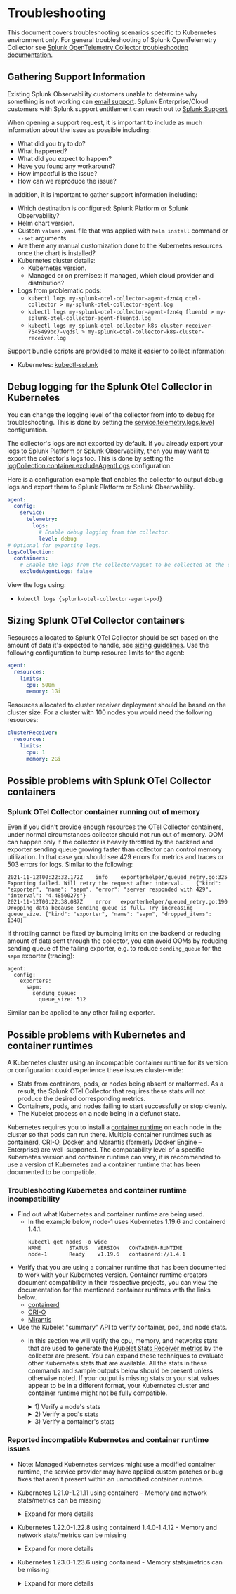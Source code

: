 # Troubleshooting

This document covers troubleshooting scenarios specific to Kubernetes
environment only. For general troubleshooting of Splunk OpenTelemetry Collector
see [Splunk OpenTelemetry Collector troubleshooting
documentation](https://github.com/signalfx/splunk-otel-collector/blob/main/docs/troubleshooting.md).

## Gathering Support Information

Existing Splunk Observability customers unable to determine why something is not
working can [email support](mailto:signalfx-support@splunk.com). Splunk
Enterprise/Cloud customers with Splunk support entitlement can reach out to
[Splunk
Support](https://www.splunk.com/en_us/about-splunk/contact-us.html#tabs/tab_parsys_tabs_CustomerSupport_4)

When opening a support request, it is important to include as much information
about the issue as possible including:

- What did you try to do?
- What happened?
- What did you expect to happen?
- Have you found any workaround?
- How impactful is the issue?
- How can we reproduce the issue?

In addition, it is important to gather support information including:

- Which destination is configured: Splunk Platform or Splunk Observability?
- Helm chart version.
- Custom `values.yaml` file that was applied with `helm install` command or `--set`
  arguments.
- Are there any manual customization done to the Kubernetes resources once the
  chart is installed?
- Kubernetes cluster details:
  - Kubernetes version.
  - Managed or on premises: if managed, which cloud provider and distribution?
- Logs from problematic pods:
  - `kubectl logs my-splunk-otel-collector-agent-fzn4q otel-collector > my-splunk-otel-collector-agent.log`
  - `kubectl logs my-splunk-otel-collector-agent-fzn4q fluentd > my-splunk-otel-collector-agent-fluentd.log`
  - `kubectl logs my-splunk-otel-collector-k8s-cluster-receiver-7545499bc7-vqdsl > my-splunk-otel-collector-k8s-cluster-receiver.log`

Support bundle scripts are provided to make it easier to collect information:

- Kubernetes: [kubectl-splunk](https://github.com/signalfx/kubectl-splunk/blob/main/docs/kubectl-splunk_support.md)

## Debug logging for the Splunk Otel Collector in Kubernetes
You can change the logging level of the collector from info to debug for troubleshooting. This is done by setting the
[service.telemetry.logs.level](https://github.com/open-telemetry/opentelemetry-collector/blob/main/docs/troubleshooting.md)
configuration.

The collector's logs are not exported by default. If you already export your logs to Splunk Platform or Splunk
Observability, then you may want to export the collector's logs too. This is done by setting the
[logCollection.container.excludeAgentLogs](https://github.com/signalfx/splunk-otel-collector-chart/blob/main/helm-charts/splunk-otel-collector/values.yaml)
configuration.

Here is a configuration example that enables the collector to output debug logs and export them to Splunk Platform or
Splunk Observability.
```yaml
agent:
  config:
    service:
      telemetry:
        logs:
          # Enable debug logging from the collector.
          level: debug
# Optional for exporting logs.
logsCollection:
  containers:
    # Enable the logs from the collector/agent to be collected at the container level.
    excludeAgentLogs: false
```
View the logs using:
- `kubectl logs {splunk-otel-collector-agent-pod}`

## Sizing Splunk OTel Collector containers

Resources allocated to Splunk OTel Collector should be set based on the amount
of data it's expected to handle, see [sizing
guidelines](https://github.com/signalfx/splunk-otel-collector/blob/main/docs/sizing.md).
Use the following configuration to bump resource limits for the agent:

```yaml
agent:
  resources:
    limits:
      cpu: 500m
      memory: 1Gi
```

Resources allocated to cluster receiver deployment should be based on the
cluster size. For a cluster with 100 nodes you would need the following
resources:

```yaml
clusterReceiver:
  resources:
    limits:
      cpu: 1
      memory: 2Gi
```

## Possible problems with Splunk OTel Collector containers

### Splunk OTel Collector container running out of memory

Even if you didn't provide enough resources the OTel Collector containers, under
normal circumstances collector should not run out of memory. OOM can happen only
if the collector is heavily throttled by the backend and exporter sending queue
growing faster than collector can control memory utilization. In that case you
should see 429 errors for metrics and traces or 503 errors for logs. Similar to
the following:

```
2021-11-12T00:22:32.172Z	info	exporterhelper/queued_retry.go:325	Exporting failed. Will retry the request after interval.	{"kind": "exporter", "name": "sapm", "error": "server responded with 429", "interval": "4.4850027s"}
2021-11-12T00:22:38.087Z	error	exporterhelper/queued_retry.go:190	Dropping data because sending_queue is full. Try increasing queue_size.	{"kind": "exporter", "name": "sapm", "dropped_items": 1348}
```

If throttling cannot be fixed by bumping limits on the backend or reducing
amount of data sent through the collector, you can avoid OOMs by reducing
sending queue of the failing exporter, e.g. to reduce `sending_queue` for the
`sapm` exporter (tracing):

```
agent:
  config:
    exporters:
      sapm:
        sending_queue:
          queue_size: 512
```

Similar can be applied to any other failing exporter.

## Possible problems with Kubernetes and container runtimes

A Kubernetes cluster using an incompatible container runtime for its version or
configuration could experience these issues cluster-wide:
- Stats from containers, pods, or nodes being absent or malformed. As a result,
  the Splunk OTel Collector that requires these stats will not produce the
  desired corresponding metrics.
- Containers, pods, and nodes failing to start successfully or stop cleanly.
- The Kubelet process on a node being in a defunct state.

Kubernetes requires you to install a
[container runtime](https://kubernetes.io/docs/setup/production-environment/container-runtimes/)
on each node in the cluster so that pods can run there. Multiple container
runtimes such as containerd, CRI-O, Docker, and Marantis (formerly Docker
Engine – Enterprise) are well-supported. The compatability level of a specific
Kubernetes version and container runtime can vary, it is recommended to use a
version of Kubernetes and a container runtime that has been documented to be
compatible.

### Troubleshooting Kubernetes and container runtime incompatibility

- Find out what Kubernetes and container runtime are being used.
   - In the example below, node-1 uses Kubernetes 1.19.6 and containerd 1.4.1.
      ```
      kubectl get nodes -o wide
      NAME         STATUS   VERSION   CONTAINER-RUNTIME
      node-1       Ready    v1.19.6   containerd://1.4.1
      ```
- Verify that you are using a container runtime that has been documented to
  work with your Kubernetes version. Container runtime creators document
  compatibility in their respective projects, you can view the documentation for
  the mentioned container runtimes with the links below.
   - [containerd](https://containerd.io/releases/#kubernetes-support)
   - [CRI-O](https://github.com/cri-o/cri-o#compatibility-matrix-cri-o--kubernetes)
   - [Mirantis](https://docs.mirantis.com/container-cloud/latest/compat-matrix.html)
- Use the Kubelet "summary" API to verify container, pod, and node stats.
  - In this section we will verify the cpu, memory, and networks stats that are
    used to generate the
    [Kubelet Stats Receiver metrics](https://github.com/open-telemetry/opentelemetry-collector-contrib/blob/main/receiver/kubeletstatsreceiver/documentation.md#metrics)
    by the collector are present. You can expand these techniques to evaluate
    other Kubernetes stats that are available. All the stats in these commands
    and sample outputs below should be present unless otherwise noted. If your
    output is missing stats or your stat values appear to be in a different
    format, your Kubernetes cluster and container runtime might not be fully
    compatible.
    <details>
    <summary>1) Verify a node's stats</summary>

    ```
    # Get the names of the nodes in your cluster.
    kubectl get nodes -o wide
    # Pick a node to evaluate and set its name to an environment variable.
    NODE_NAME=node-1
    # Verify the node has proper stats with this command and sample output.
    kubectl get --raw "/api/v1/nodes/"${NODE_NAME}"/proxy/stats/summary" | jq '{"node": {"name": .node.nodeName, "cpu": .node.cpu, "memory": .node.memory, "network": .node.network}} | del(.node.network.interfaces)'
    {
      "node": {
        "name": "node-1",
        "cpu": {
          "time": "2022-05-20T18:12:08Z",
          "usageNanoCores": 149771849,
          "usageCoreNanoSeconds": 2962750554249399
        },
        "memory": {
          "time": "2022-05-20T18:12:08Z",
          "availableBytes": 2701385728,  # Could be absent if node memory allocations were missing.
          "usageBytes": 3686178816,
          "workingSetBytes": 1421492224,
          "rssBytes": 634343424,
          "pageFaults": 18632526,
          "majorPageFaults": 726
        },
        "network": {
          "time": "2022-05-20T18:12:08Z",
          "name": "eth0",
          "rxBytes": 105517219156,
          "rxErrors": 0,
          "txBytes": 98151853779,
          "txErrors": 0
        }
      }
    }

    # For reference, here is the mapping for the node stat names to the Splunk Otel Collector metric names.
    # cpu.usageNanoCores        -> k8s.node.cpu.utilization
    # cpu.usageCoreNanoSeconds  -> k8s.node.cpu.time
    # memory.availableBytes     -> k8s.node.memory.available
    # memory.usageBytes         -> k8s.node.filesystem.usage
    # memory.workingSetBytes    -> k8s.node.memory.working_set
    # memory.rssBytes           -> k8s.node.memory.rss
    # memory.pageFaults         -> k8s.node.memory.page_faults
    # memory.majorPageFaults    -> k8s.node.memory.major_page_faults
    # network.rxBytes           -> k8s.node.network.io{direction="receive"}
    # network.rxErrors          -> k8s.node.network.errors{direction="receive"}
    # network.txBytes           -> k8s.node.network.io{direction="transmit"}
    # network.txErrors          -> k8s.node.network.error{direction="transmit"}
    ```
    </details>

    <details>
    <summary>2) Verify a pod's stats</summary>

    ```
    # Get the names of the pods in your node.
    kubectl get --raw "/api/v1/nodes/"${NODE_NAME}"/proxy/stats/summary" | jq '.pods[].podRef.name'
    # Pick a pod to evaluate and set its name to an environment variable.
    POD_NAME=splunk-otel-collector-agent-6llkr
    # Verify the pod has proper stats with this command and sample output.
    kubectl get --raw "/api/v1/nodes/"${NODE_NAME}"/proxy/stats/summary" | jq '.pods[] | select(.podRef.name=='\"$POD_NAME\"') | {"pod": {"name": .podRef.name, "cpu": .cpu, "memory": .memory, "network": .network}} | del(.pod.network.interfaces)'
    {
      "pod": {
        "name": "splunk-otel-collector-agent-6llkr",
        "cpu": {
          "time": "2022-05-20T18:38:47Z",
          "usageNanoCores": 10774467,
          "usageCoreNanoSeconds": 1709095026234
        },
        "memory": {
          "time": "2022-05-20T18:38:47Z",
          "availableBytes": 781959168, # Could be absent if pod memory limits were missing.
          "usageBytes": 267563008,
          "workingSetBytes": 266616832,
          "rssBytes": 257036288,
          "pageFaults": 0,
          "majorPageFaults": 0
        },
        "network": {
          "time": "2022-05-20T18:38:55Z",
          "name": "eth0",
          "rxBytes": 105523812442,
          "rxErrors": 0,
          "txBytes": 98159696431,
          "txErrors": 0
        }
      }
    }

    # For reference, here is the mapping for the pod stat names to the Splunk Otel Collector metric names.
    # Some of these metrics have a current and a legacy name, current names will be listed first.
    # pod.cpu.usageNanoCores        -> k8s.pod.cpu.utilization
    # pod.cpu.usageCoreNanoSeconds  -> k8s.pod.cpu.time
    # pod.memory.availableBytes     -> k8s.pod.memory.available
    # pod.memory.usageBytes         -> k8s.pod.filesystem.usage
    # pod.memory.workingSetBytes    -> k8s.pod.memory.working_set
    # pod.memory.rssBytes           -> k8s.pod.memory.rss
    # pod.memory.pageFaults         -> k8s.pod.memory.page_faults
    # pod.memory.majorPageFaults    -> k8s.pod.memory.major_page_faults
    # pod.network.rxBytes           -> k8s.pod.network.io{direction="receive"} or pod_network_receive_bytes_total
    # pod.network.rxErrors          -> k8s.pod.network.errors{direction="receive"} or pod_network_receive_errors_total
    # pod.network.txBytes           -> k8s.pod.network.io{direction="transmit"} or pod_network_transmit_bytes_total
    # pod.network.txErrors          -> k8s.pod.network.error{direction="transmit"} or pod_network_transmit_errors_total
    ```

    </details>

    <details>
    <summary>3) Verify a container's stats</summary>

    ```
    # Get the names of the containers in your pod.
    kubectl get --raw "/api/v1/nodes/"${NODE_NAME}"/proxy/stats/summary" | jq '.pods[] | select(.podRef.name=='\"$POD_NAME\"') | .containers[].name'
    # Pick a container to evaluate and set it's name to an enviroment variable.
    CONTAINER_NAME=otel-collector
    # Verify the container has proper stats with this command and sample output.
    kubectl get --raw "/api/v1/nodes/"${NODE_NAME}"/proxy/stats/summary" | jq '.pods[] | select(.podRef.name=='\"$POD_NAME\"') | .containers[] | select(.name=='\"$CONTAINER_NAME\"') | {"container": {"name": .name, "cpu": .cpu, "memory": .memory}}'
    {
      "container": {
        "name": "otel-collector",
        "cpu": {
          "time": "2022-05-20T18:42:15Z",
          "usageNanoCores": 6781417,
          "usageCoreNanoSeconds": 1087899649154
        },
        "memory": {
          "time": "2022-05-20T18:42:15Z",
          "availableBytes": 389480448, # Could be absent if container memory limits were missing.
          "usageBytes": 135753728,
          "workingSetBytes": 134807552,
          "rssBytes": 132923392,
          "pageFaults": 93390,
          "majorPageFaults": 0
        }
      }
    }

    # For reference, here is the mapping for the container stat names to the Splunk Otel Collector metric names.
    # container.cpu.usageNanoCores        -> container.cpu.utilization
    # container.cpu.usageCoreNanoSeconds  -> container.cpu.time
    # container.memory.availableBytes     -> container.memory.available
    # container.memory.usageBytes         -> container.memory.usage
    # container.memory.workingSetBytes    -> container.memory.working_set
    # container.memory.rssBytes           -> container.memory.rss
    # container.memory.pageFaults         -> container.memory.page_faults
    # container.memory.majorPageFaults    -> container.memory.major_page_faults
    ```
    </details>

### Reported incompatible Kubernetes and container runtime issues

- Note: Managed Kubernetes services might use a modified container runtime,
  the service provider may have applied custom patches or bug fixes that aren't
  present within an unmodified container runtime.
- Kubernetes 1.21.0-1.21.11 using containerd - Memory and network stats/metrics
  can be missing
  <details>
  <summary>Expand for more details</summary>

  - Affected metrics:
      - k8s.pod.network.io{direction="receive"} or
        pod_network_receive_bytes_total
      - k8s.pod.network.errors{direction="receive"} or
        pod_network_receive_errors_total
      - k8s.pod.network.io{direction="transmit"} or
        pod_network_transmit_bytes_total
      - k8s.pod.network.error{direction="transmit"} or
        pod_network_transmit_errors_total
      - container.memory.available
      - container.memory.usage
      - container.memory.rssBytes
      - container.memory.page_faults
      - container.memory.major_page_faults
  - Resolutions:
    - Upgrading Kubernetes to at least 1.21.12 fixed all the missing metrics.
    - Upgrading containerd to a newer version of 1.4.x or 1.5.x is still
      recommended.
  </details>
- Kubernetes 1.22.0-1.22.8 using containerd 1.4.0-1.4.12 - Memory and network
  stats/metrics can be missing
  <details>
  <summary>Expand for more details</summary>

  - Affected metrics:
    - k8s.pod.network.io{direction="receive"} or
      pod_network_receive_bytes_total
    - k8s.pod.network.errors{direction="receive"} or
      pod_network_receive_errors_total
    - k8s.pod.network.io{direction="transmit"} or
      pod_network_transmit_bytes_total
    - k8s.pod.network.error{direction="transmit"} or
      pod_network_transmit_errors_total
    - k8s.pod.memory.available
    - container.memory.available
    - container.memory.usage
    - container.memory.rssBytes
    - container.memory.page_faults
    - container.memory.major_page_faults
  - Resolutions:
    - Upgrading Kubernetes to at least 1.22.9 fixed the missing container
      memory and pod network metrics.
    - Upgrading containerd to at least 1.4.13 or 1.5.0 fixed the missing pod
      memory metrics.
  </details>
- Kubernetes 1.23.0-1.23.6 using containerd - Memory stats/metrics can be
  missing
  <details>
  <summary>Expand for more details</summary>

  - Affected metrics:
    - k8s.pod.memory.available
  - Resolutions:
    - No resolutions have been documented as of 2022-05-2.
  </details>
